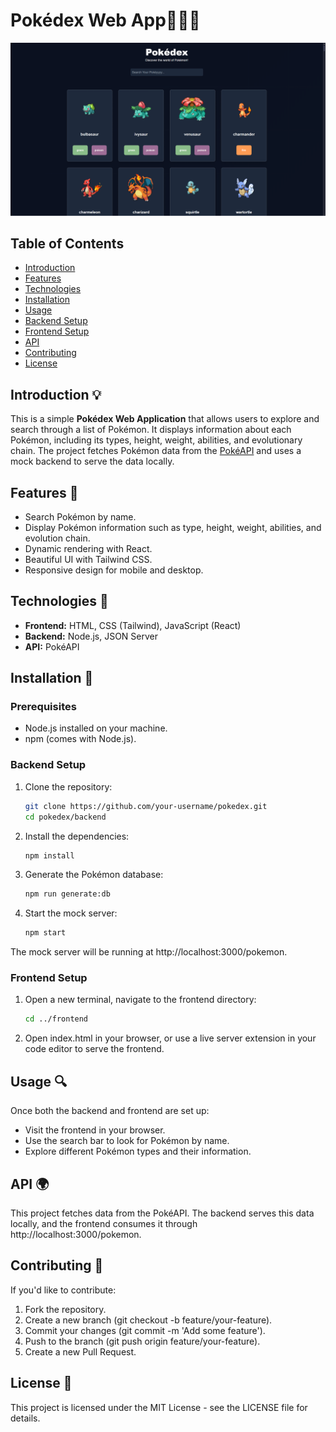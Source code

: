 # Pokédex Web App🧑‍💻✨

![Pokedex Screenshot](./Pokedex.png)

## Table of Contents
- [Introduction](#introduction)
- [Features](#features)
- [Technologies](#technologies)
- [Installation](#installation)
- [Usage](#usage)
- [Backend Setup](#backend-setup)
- [Frontend Setup](#frontend-setup)
- [API](#api)
- [Contributing](#contributing)
- [License](#license)

## Introduction 💡
This is a simple **Pokédex Web Application** that allows users to explore and search through a list of Pokémon. It displays information about each Pokémon, including its types, height, weight, abilities, and evolutionary chain. The project fetches Pokémon data from the [PokéAPI](https://pokeapi.co/) and uses a mock backend to serve the data locally.

## Features 🌟
- Search Pokémon by name.
- Display Pokémon information such as type, height, weight, abilities, and evolution chain.
- Dynamic rendering with React.
- Beautiful UI with Tailwind CSS.
- Responsive design for mobile and desktop.

## Technologies 🔧
- **Frontend:** HTML, CSS (Tailwind), JavaScript (React)
- **Backend:** Node.js, JSON Server
- **API:** PokéAPI

## Installation 🚀

### Prerequisites
- Node.js installed on your machine.
- npm (comes with Node.js).

### Backend Setup

1. Clone the repository:
   ```bash
   git clone https://github.com/your-username/pokedex.git
   cd pokedex/backend
2. Install the dependencies:
   ```bash
   npm install
3. Generate the Pokémon database:
   ```bash
   npm run generate:db
4. Start the mock server:
   ```bash
   npm start
The mock server will be running at http://localhost:3000/pokemon.

### Frontend Setup

1. Open a new terminal, navigate to the frontend directory:
   ```bash
   cd ../frontend
2. Open index.html in your browser, or use a live server extension in your code editor to serve the frontend.

## Usage 🔍
Once both the backend and frontend are set up:
- Visit the frontend in your browser.
- Use the search bar to look for Pokémon by name.
- Explore different Pokémon types and their information.

## API 🌍
This project fetches data from the PokéAPI. The backend serves this data locally, 
and the frontend consumes it through http://localhost:3000/pokemon.

## Contributing 🤝
If you'd like to contribute:
1. Fork the repository.
2. Create a new branch (git checkout -b feature/your-feature).
3. Commit your changes (git commit -m 'Add some feature').
4. Push to the branch (git push origin feature/your-feature).
5. Create a new Pull Request.

## License 📜
This project is licensed under the MIT License - see the LICENSE file for details.
